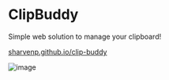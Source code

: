 # ClipBuddy

Simple web solution to manage your clipboard!

[sharvenp.github.io/clip-buddy](sharvenp.github.io/clip-buddy/) 

![image](https://github.com/user-attachments/assets/a10c4f14-dd37-4652-94d9-45689dca352d)
